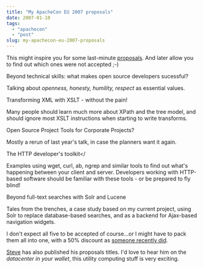 ```yaml
---
title: "My ApacheCon EU 2007 proposals"
date: 2007-01-10
tags: 
  - "apachecon"
  - "post"
slug: my-apachecon-eu-2007-proposals
---
```


This might inspire you for some last-minute [proposals](http://codeconsult.ch/bertrand/archives/000749.html). And later allow you to find out which ones were not accepted ;-)

Beyond technical skills: what makes open source developers sucessful?

Talking about _openness, honesty, humility, respect_ as essential values.

Transforming XML with XSLT - without the pain!

Many people should learn much more about XPath and the tree model, and should ignore most XSLT instructions when starting to write transforms.

Open Source Project Tools for Corporate Projects?

Mostly a rerun of last year's talk, in case the planners want it again.

The HTTP developer's toolkit</

Examples using wget, curl, ab, ngrep and similar tools to find out what's happening between your client and server. Developers working with HTTP-based software should be familiar with these tools - or be prepared to fly blind!

Beyond full-text searches with Solr and Lucene

Tales from the trenches, a case study based on my current project, using Solr to replace database-based searches, and as a backend for Ajax-based navigation widgets.

I don't expect all five to be accepted of course...or I might have to pack them all into one, with a 50% discount as [someone recently did](http://www.andrewsavory.com/blog/archives/001184.html).

[Steve](http://www.1060.org/blogxter/entry?publicid=CD2E3044E37C53E83ACC882E1DBFBE8C&token=) has also published his proposals titles. I'd love to hear him on the _datacenter in your wallet_, this utility computing stuff is very exciting.
